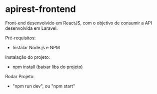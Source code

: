 # apirest-frontend

Front-end desenvolvido em ReactJS, com o objetivo de consumir a API desenvolvida em Laravel.

Pré-requisitos:
- Instalar Node.js e NPM


Instalação do projeto:
- npm install (baixar libs do projeto)


Rodar Projeto:
- "npm run dev", ou "npm start"
